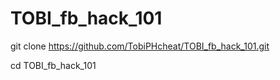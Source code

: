 # TOBI_fb_hack_101




git clone https://github.com/TobiPHcheat/TOBI_fb_hack_101.git


cd TOBI_fb_hack_101
